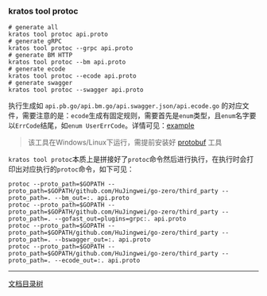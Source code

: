 ### kratos tool protoc

```shell
# generate all
kratos tool protoc api.proto
# generate gRPC
kratos tool protoc --grpc api.proto
# generate BM HTTP
kratos tool protoc --bm api.proto
# generate ecode
kratos tool protoc --ecode api.proto
# generate swagger
kratos tool protoc --swagger api.proto
```

执行生成如 `api.pb.go/api.bm.go/api.swagger.json/api.ecode.go` 的对应文件，需要注意的是：`ecode`生成有固定规则，需要首先是`enum`类型，且`enum`名字要以`ErrCode`结尾，如`enum UserErrCode`。详情可见：[example](https://github.com/HuJingwei/go-zero/tree/master/example/protobuf)

> 该工具在Windows/Linux下运行，需提前安装好 [protobuf](https://github.com/google/protobuf) 工具

`kratos tool protoc`本质上是拼接好了`protoc`命令然后进行执行，在执行时会打印出对应执行的`protoc`命令，如下可见：

```shell
protoc --proto_path=$GOPATH --proto_path=$GOPATH/github.com/HuJingwei/go-zero/third_party --proto_path=. --bm_out=:. api.proto
protoc --proto_path=$GOPATH --proto_path=$GOPATH/github.com/HuJingwei/go-zero/third_party --proto_path=. --gofast_out=plugins=grpc:. api.proto
protoc --proto_path=$GOPATH --proto_path=$GOPATH/github.com/HuJingwei/go-zero/third_party --proto_path=. --bswagger_out=:. api.proto
protoc --proto_path=$GOPATH --proto_path=$GOPATH/github.com/HuJingwei/go-zero/third_party --proto_path=. --ecode_out=:. api.proto
```

-------------

[文档目录树](summary.md)
